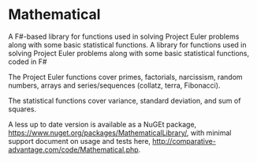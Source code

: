 # Mathematical
A F#-based library for functions used in solving Project Euler problems along with some basic statistical functions.
A library for functions used in solving Project Euler problems along with some basic statistical functions, coded in F# 

The Project Euler functions cover primes, factorials, narcissism, random numbers, arrays and series/sequences (collatz, terra, Fibonacci). 

The statistical functions cover variance, standard deviation, and sum of squares. 

A less up to date version is available as a NuGEt package, https://www.nuget.org/packages/MathematicalLibrary/, with minimal support document on usage and tests here, http://comparative-advantage.com/code/Mathematical.php.
